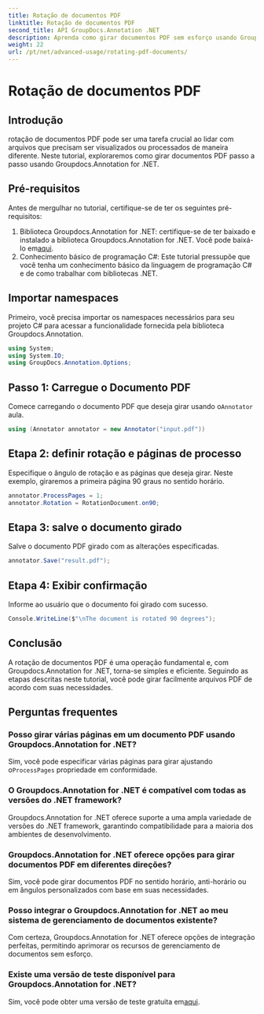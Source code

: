 ```yaml
---
title: Rotação de documentos PDF
linktitle: Rotação de documentos PDF
second_title: API GroupDocs.Annotation .NET
description: Aprenda como girar documentos PDF sem esforço usando Groupdocs.Annotation for .NET. Melhore a eficiência do gerenciamento de documentos.
weight: 22
url: /pt/net/advanced-usage/rotating-pdf-documents/
---
```


# Rotação de documentos PDF

## Introdução
rotação de documentos PDF pode ser uma tarefa crucial ao lidar com arquivos que precisam ser visualizados ou processados de maneira diferente. Neste tutorial, exploraremos como girar documentos PDF passo a passo usando Groupdocs.Annotation for .NET.
## Pré-requisitos
Antes de mergulhar no tutorial, certifique-se de ter os seguintes pré-requisitos:
1.  Biblioteca Groupdocs.Annotation for .NET: certifique-se de ter baixado e instalado a biblioteca Groupdocs.Annotation for .NET. Você pode baixá-lo em[aqui](https://releases.groupdocs.com/annotation/net/).
2. Conhecimento básico de programação C#: Este tutorial pressupõe que você tenha um conhecimento básico da linguagem de programação C# e de como trabalhar com bibliotecas .NET.

## Importar namespaces
Primeiro, você precisa importar os namespaces necessários para seu projeto C# para acessar a funcionalidade fornecida pela biblioteca Groupdocs.Annotation.
```csharp
using System;
using System.IO;
using GroupDocs.Annotation.Options;
```
## Passo 1: Carregue o Documento PDF
 Comece carregando o documento PDF que deseja girar usando o`Annotator` aula.
```csharp
using (Annotator annotator = new Annotator("input.pdf"))
```
## Etapa 2: definir rotação e páginas de processo
Especifique o ângulo de rotação e as páginas que deseja girar. Neste exemplo, giraremos a primeira página 90 graus no sentido horário.
```csharp
annotator.ProcessPages = 1;
annotator.Rotation = RotationDocument.on90;
```
## Etapa 3: salve o documento girado
Salve o documento PDF girado com as alterações especificadas.
```csharp
annotator.Save("result.pdf");
```
## Etapa 4: Exibir confirmação
Informe ao usuário que o documento foi girado com sucesso.
```csharp
Console.WriteLine($"\nThe document is rotated 90 degrees");
```

## Conclusão
A rotação de documentos PDF é uma operação fundamental e, com Groupdocs.Annotation for .NET, torna-se simples e eficiente. Seguindo as etapas descritas neste tutorial, você pode girar facilmente arquivos PDF de acordo com suas necessidades.
## Perguntas frequentes
### Posso girar várias páginas em um documento PDF usando Groupdocs.Annotation for .NET?
 Sim, você pode especificar várias páginas para girar ajustando o`ProcessPages` propriedade em conformidade.
### O Groupdocs.Annotation for .NET é compatível com todas as versões do .NET framework?
Groupdocs.Annotation for .NET oferece suporte a uma ampla variedade de versões do .NET framework, garantindo compatibilidade para a maioria dos ambientes de desenvolvimento.
### Groupdocs.Annotation for .NET oferece opções para girar documentos PDF em diferentes direções?
Sim, você pode girar documentos PDF no sentido horário, anti-horário ou em ângulos personalizados com base em suas necessidades.
### Posso integrar o Groupdocs.Annotation for .NET ao meu sistema de gerenciamento de documentos existente?
Com certeza, Groupdocs.Annotation for .NET oferece opções de integração perfeitas, permitindo aprimorar os recursos de gerenciamento de documentos sem esforço.
### Existe uma versão de teste disponível para Groupdocs.Annotation for .NET?
 Sim, você pode obter uma versão de teste gratuita em[aqui](https://releases.groupdocs.com/).